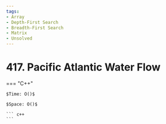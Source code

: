 ```yaml
---
tags:
- Array
- Depth-First Search
- Breadth-First Search
- Matrix
- Unsolved
---
```



# 417. Pacific Atlantic Water Flow

=== "C++"

    $Time: O()$

    $Space: O()$

    ``` c++
    ```